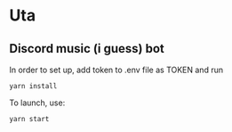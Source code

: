 # Uta
## Discord music (i guess) bot

In order to set up, add token to .env file as TOKEN and run

```
yarn install
```

To launch, use:

```
yarn start
```